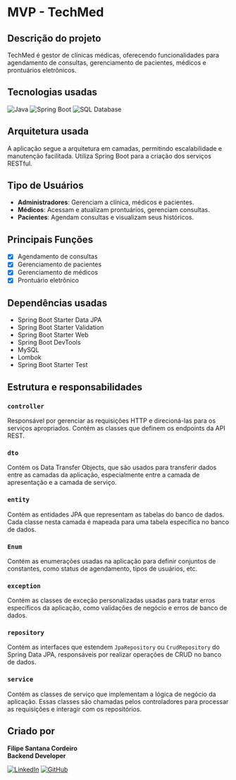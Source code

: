 # MVP - TechMed

## Descrição do projeto
TechMed é  gestor de clínicas médicas, oferecendo funcionalidades para agendamento de consultas, gerenciamento de pacientes, médicos e prontuários eletrônicos.

## Tecnologias usadas
![Java](https://img.shields.io/badge/Java-ED8B00?style=for-the-badge&logo=java&logoColor=white)
![Spring Boot](https://img.shields.io/badge/Spring%20Boot-6DB33F?style=for-the-badge&logo=spring-boot&logoColor=white)
![SQL Database](https://img.shields.io/badge/SQL-4479A1?style=for-the-badge&logo=MySQL&logoColor=white)

## Arquitetura usada
A aplicação segue a arquitetura em camadas, permitindo escalabilidade e manutenção facilitada. Utiliza Spring Boot para a criação dos serviços RESTful.

## Tipo de Usuários
- **Administradores**: Gerenciam a clínica, médicos e pacientes.
- **Médicos**: Acessam e atualizam prontuários, gerenciam consultas.
- **Pacientes**: Agendam consultas e visualizam seus históricos.

##  Principais Funções
- [x] Agendamento de consultas
- [x] Gerenciamento de pacientes
- [x] Gerenciamento de médicos
- [x] Prontuário eletrônico

##  Dependências usadas
- Spring Boot Starter Data JPA
- Spring Boot Starter Validation
- Spring Boot Starter Web
- Spring Boot DevTools
- MySQL
- Lombok
- Spring Boot Starter Test

##  Estrutura e responsabilidades

### `controller`
Responsável por gerenciar as requisições HTTP e direcioná-las para os serviços apropriados. Contém as classes que definem os endpoints da API REST.

### `dto`
Contém os Data Transfer Objects, que são usados para transferir dados entre as camadas da aplicação, especialmente entre a camada de apresentação e a camada de serviço.

### `entity`
Contém as entidades JPA que representam as tabelas do banco de dados. Cada classe nesta camada é mapeada para uma tabela específica no banco de dados.

### `Enum`
Contém as enumerações usadas na aplicação para definir conjuntos de constantes, como status de agendamento, tipos de usuários, etc.

### `exception`
Contém as classes de exceção personalizadas usadas para tratar erros específicos da aplicação, como validações de negócio e erros de banco de dados.

### `repository`
Contém as interfaces que estendem `JpaRepository` ou `CrudRepository` do Spring Data JPA, responsáveis por realizar operações de CRUD no banco de dados.

### `service`
Contém as classes de serviço que implementam a lógica de negócio da aplicação. Essas classes são chamadas pelos controladores para processar as requisições e interagir com os repositórios.

## Criado por

**Filipe Santana Cordeiro**  
**Backend Developer**

[![LinkedIn](https://img.shields.io/badge/LinkedIn-0077B5?style=for-the-badge&logo=linkedin&logoColor=white)](https://www.linkedin.com/in/filipesantanacordeiro/)
[![GitHub](https://img.shields.io/badge/GitHub-181717?style=for-the-badge&logo=github&logoColor=white)](https://github.com/Filipescordeiro2)
